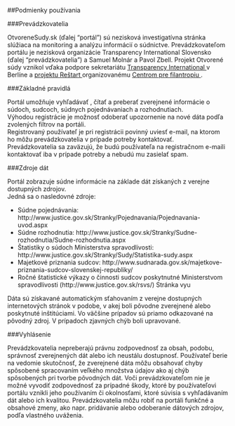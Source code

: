 ##Podmienky používania


###Prevádzkovatelia

OtvoreneSudy.sk (ďalej “portál”) sú nezisková investigatívna stránka slúžiaca na monitoring a analýzu informácií o súdnictve. Prevádzkovateľom portálu je  nezisková organizácie Transparency International Slovensko (ďalej “prevádzkovatelia”) a Samuel Molnár a Pavol Zbell. 
Projekt Otvorené súdy vznikol vďaka podpore sekretariátu <a href="http://www.transparency.org"> Transparency International </a> v Berlíne a <a href="http://www.restartslovensko.sk/"> projektu Reštart </a> organizovanému <a href="www.cpf.sk"> Centrom pre filantropiu </a>.

###Základné pravidlá

Portál umožňuje vyhľadávať , čítať a preberať zverejnené informácie o súdoch, sudcoch, súdnych pojednávaniach a rozhodnutiach.  
Výhodou registrácie je  možnosť odoberať upozornenie na nové dáta podľa zvolených filtrov na portáli.  
 Registrovaný používateľ je pri registrácii povinný uviesť e-mail, na ktorom ho môžu prevádzkovatelia v prípade potreby kontaktovať.  
Prevádzkovatelia sa zaväzujú, že budú používateľa na registračnom e-maili kontaktovať iba v prípade potreby a nebudú mu zasielať spam.  

###Zdroje dát

Portál zobrazuje súdne informácie na základe dát získaných z verejne dostupných zdrojov.  
Jedná sa o nasledovné zdroje:
<ul>
<li>Súdne pojednávania: http://www.justice.gov.sk/Stranky/Pojednavania/Pojednavania-uvod.aspx  
<li>Súdne rozhodnutia: http://www.justice.gov.sk/Stranky/Sudne-rozhodnutia/Sudne-rozhodnutia.aspx  
<li>Štatistiky o súdoch Ministerstva spravodlivosti: http://www.justice.gov.sk/Stranky/Sudy/Statistika-sudy.aspx  
<li>Majetkové priznania sudcov: http://www.sudnarada.gov.sk/majetkove-priznania-sudcov-slovenskej-republiky/  
<li>Ročné štatistické výkazy o činnosti sudcov poskytnutné Ministerstvom spravodlivosti (http://www.justice.gov.sk/rsvs/) Stránka vyu  
</ul>

Dáta sú získavané automatickým sťahovaním z verejne dostupných internetových stránok v podobe, v akej boli pôvodne zverejnené alebo poskytnuté inštitúciami. Vo väčšine prípadov sú priamo odkazované na pôvodný zdroj. V prípadoch zjavných chýb boli upravované.

###Vyhlásenie

Prevádzkovatelia nepreberajú právnu zodpovednosť za obsah, podobu,  správnosť zverejnených dát alebo ich neustálu dostupnosť. 
Používateľ berie na vedomie skutočnosť, že zverejnené dáta môžu obsahovať chyby spôsobené spracovaním veľkého množstva údajov ako aj chýb spôsobených pri tvorbe pôvodných dát. 
Voči prevádzkovateľom nie je možné vyvodiť zodpovednosť za prípadné škody, ktoré by používateľovi portálu vznikli jeho používaním či okolnosťami, ktoré súvisia s vyhľadávaním dát alebo ich kvalitou.
Prevádzkovatelia môžu robiť na portáli funkčné a obsahové zmeny, ako napr. pridávanie alebo odoberanie dátových zdrojov, podľa vlastného uváženia.  
  
